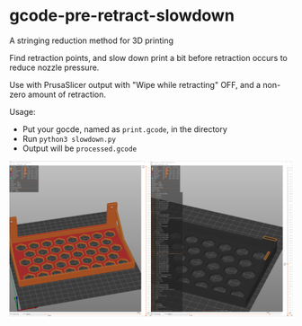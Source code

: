# gcode-pre-retract-slowdown
A stringing reduction method for 3D printing

Find retraction points, and slow down print a bit before retraction occurs to reduce nozzle pressure.

Use with PrusaSlicer output with "Wipe while retracting" OFF, and a non-zero amount of retraction.

Usage:
* Put your gocde, named as `print.gcode`, in the directory
* Run `python3 slowdown.py`
* Output will be `processed.gcode`

![](https://github.com/giuliojiang/gcode-pre-retract-slowdown/raw/main/wiki/Screenshot%202023-04-16%20111051.jpg)
